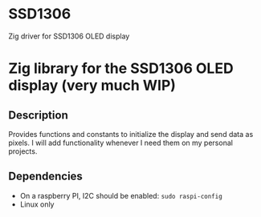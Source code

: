 # SSD1306
Zig driver for SSD1306 OLED display
# Zig library for the SSD1306 OLED display (very much WIP)

## Description

Provides functions and constants to initialize the display and send data as pixels. I will add functionality whenever I need them on my personal projects.

## Dependencies

* On a raspberry PI, I2C should be enabled: ```sudo raspi-config```
* Linux only

